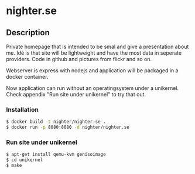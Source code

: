 # nighter.se

## Description

Private homepage that is intended to be smal and give a presentation about me. 
Idé is that site will be lightweight and have the most data in seperate providers.
Code in github and pictures from flickr and so on. 

Webserver is express with nodejs and application will be packaged in a docker container.

Now application can run without an operatingsystem under a unikernel. Check appendix 
"Run site under unikernel" to try that out.

### Installation 

   ```sh
   $ docker build -t nighter/nighter.se .
   $ docker run -p 8080:8080 -d nighter/nighter.se
   ```

### Run site under unikernel

  ```sh
  $ apt-get install qemu-kvm genisoimage
  $ cd unikernel
  $ make
  ```
